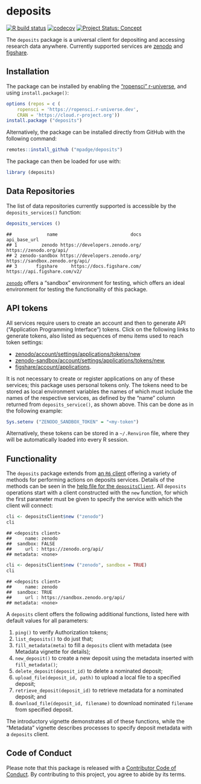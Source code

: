 # deposits

<!-- badges: start -->

[![R build
status](https://github.com/ropenscilabs/deposits/workflows/R-CMD-check/badge.svg)](https://github.com/ropenscilabs/deposits/actions?query=workflow%3AR-CMD-check)
[![codecov](https://codecov.io/gh/ropenscilabs/deposits/branch/main/graph/badge.svg)](https://codecov.io/gh/ropenscilabs/deposits)
[![Project Status:
Concept](https://www.repostatus.org/badges/latest/wip.svg)](https://www.repostatus.org/#wip)
<!-- badges: end -->

The `deposits` package is a universal client for depositing and
accessing research data anywhere. Currently supported services are
[zenodo](https://zenodo.org) and [figshare](https://figshare.com).

## Installation

The package can be installed by enabling the [“ropensci”
r-universe](https://ropensci.r-universe.dev), and using
`install.package()`:

``` r
options (repos = c (
    ropensci = 'https://ropensci.r-universe.dev',
    CRAN = 'https://cloud.r-project.org'))
install.package ("deposits")
```

Alternatively, the package can be installed directly from GitHub with
the following command:

``` r
remotes::install_github ("mpadge/deposits")
```

The package can then be loaded for use with:

``` r
library (deposits)
```

## Data Repositories

The list of data repositories currently supported is accessible by the
`deposits_services()` function:

``` r
deposits_services ()
```

    ##             name                           docs                    api_base_url
    ## 1         zenodo https://developers.zenodo.org/         https://zenodo.org/api/
    ## 2 zenodo-sandbox https://developers.zenodo.org/ https://sandbox.zenodo.org/api/
    ## 3       figshare     https://docs.figshare.com/    https://api.figshare.com/v2/

[`zenodo`](https://zenodo.org) offers a “sandbox” environment for
testing, which offers an ideal environment for testing the functionality
of this package.

## API tokens

All services require users to create an account and then to generate API
(“Application Programming Interface”) tokens. Click on the following
links to generate tokens, also listed as sequences of menu items used to
reach token settings:

  - [zenodo/account/settings/applications/tokens/new](https://zenodo.org/account/settings/applications/tokens/new/)
  - [zenodo-sandbox/account/settings/applications/tokens/new](https://sandbox.zenodo.org/account/settings/applications/tokens/new/),
  - [figshare/account/applications](https://figshare.com/account/applications).

It is not necessary to create or register applications on any of these
services; this package uses personal tokens only. The tokens need to be
stored as local environment variables the names of which must include
the names of the respective services, as defined by the “name” column
returned from `deposits_service()`, as shown above. This can be done as
in the following example:

``` r
Sys.setenv ("ZENODO_SANDBOX_TOKEN" = "<my-token")
```

Alternatively, these tokens can be stored in a `~/.Renviron` file, where
they will be automatically loaded into every R session.

## Functionality

The `deposits` package extends from [an `R6`
client](https://github.com/r-lib/R6) offering a variety of methods for
performing actions on deposits services. Details of the methods can be
seen in the [help file for the
`depositsClient`](https://docs.ropensci.org/deposits/reference/depositsClient.html).
All `deposits` operations start with a client constructed with the `new`
function, for which the first parameter must be given to specify the
service with which the client will connect:

``` r
cli <- depositsClient$new ("zenodo")
cli
```

    ## <deposits client>
    ##     name: zenodo
    ##  sandbox: FALSE
    ##     url : https://zenodo.org/api/
    ## metadata: <none>

``` r
cli <- depositsClient$new ("zenodo", sandbox = TRUE)
cli
```

    ## <deposits client>
    ##     name: zenodo
    ##  sandbox: TRUE
    ##     url : https://sandbox.zenodo.org/api/
    ## metadata: <none>

A `deposits` client offers the following additional functions, listed
here with default values for all parameters:

1.  `ping()` to verify Authorization tokens;
2.  `list_deposits()` to do just that;
3.  `fill_metadata(meta)` to fill a `deposits` client with metadata (see
    Metadata vignette for details);
4.  `new_deposit()` to create a new deposit using the metadata inserted
    with `fill_metadata()`;
5.  `delete_deposit(deposit_id)` to delete a nominated deposit;
6.  `upload_file(deposit_id, path)` to upload a local file to a
    specified deposit;
7.  `retrieve_deposit(deposit_id)` to retrieve metadata for a nominated
    deposit; and
8.  `download_file(deposit_id, filename)` to download nominated
    `filename` from specified deposit.

The introductory vignette demonstrates all of these functions, while the
“Metadata” vignette describes processes to specify deposit metadata with
a `deposits` client.

## Code of Conduct

Please note that this package is released with a [Contributor Code of
Conduct](https://ropensci.org/code-of-conduct/). By contributing to this
project, you agree to abide by its terms.
